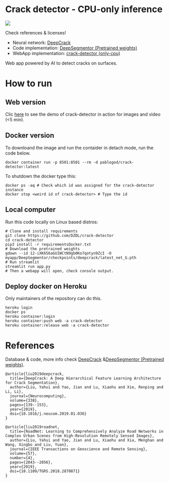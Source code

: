 # Crack detector - CPU-only inference

![](docs/img/banner.png)

Check references & licenses!

- Neural network: [DeepCrack](https://github.com/yhlleo/DeepCrack)
- Code implementation: [DeepSegmentor (Pretrained weights)](https://github.com/yhlleo/DeepSegmentor)
- WebApp implementation: [crack-detector (only-cpu)](https://github.com/DZDL/crack-detector)

Web app powered by AI to detect cracks on surfaces.

# How to run 

## Web version

Clic [here](https://deepcrackcpu.herokuapp.com/) to see the demo of crack-detector in action for images and video (<5 min).

## Docker version

To downloand the image and run the contaider in detach mode, run the code below.

```
docker container run -p 8501:8501 --rm -d pablogod/crack-detector:latest
```
To shutdown the docker type this:

```
docker ps -aq # Check which id was assigned for the crack-detector instance
docker stop <weird id of crack-detector> # Type the id
```

## Local computer

Run this code locally on Linux based distros:
```
# Clone and install requirements
git clone https://github.com/DZDL/crack-detector
cd crack-detector
pip3 install -r requirementsDocker.txt
# Download the pretrained weights
gdown --id 12-iXK656aGUIWCtN9gb0Ko7qotyn9ZcI -O myapp/DeepSegmentor/checkpoints/deepcrack/latest_net_G.pth
# Run streamlit
streamlit run app.py
# Then a webapp will open, check console output.
```

## Deploy docker on Heroku

Only maintainers of the repository can do this.
```
heroku login
docker ps
heroku container:login
heroku container:push web -a crack-detector
heroku container:release web -a crack-detector
```

<!-- - Automatic deploy comming (working)

https://www.r-bloggers.com/2020/12/creating-a-streamlit-web-app-building-with-docker-github-actions-and-hosting-on-heroku/ -->


# References

Database & code, more info check [DeepCrack](https://github.com/yhlleo/DeepCrack) &[DeepSegmentor (Pretrained weights)](https://github.com/yhlleo/DeepSegmentor).

```
@article{liu2019deepcrack,
  title={DeepCrack: A Deep Hierarchical Feature Learning Architecture for Crack Segmentation},
  author={Liu, Yahui and Yao, Jian and Lu, Xiaohu and Xie, Renping and Li, Li},
  journal={Neurocomputing},
  volume={338},
  pages={139--153},
  year={2019},
  doi={10.1016/j.neucom.2019.01.036}
}

@article{liu2019roadnet,
  title={RoadNet: Learning to Comprehensively Analyze Road Networks in Complex Urban Scenes from High-Resolution Remotely Sensed Images},
  author={Liu, Yahui and Yao, Jian and Lu, Xiaohu and Xia, Menghan and Wang, Xingbo and Liu, Yuan},
  journal={IEEE Transactions on Geoscience and Remote Sensing},
  volume={57},
  number={4},
  pages={2043--2056},
  year={2019},
  doi={10.1109/TGRS.2018.2870871}
}
```

